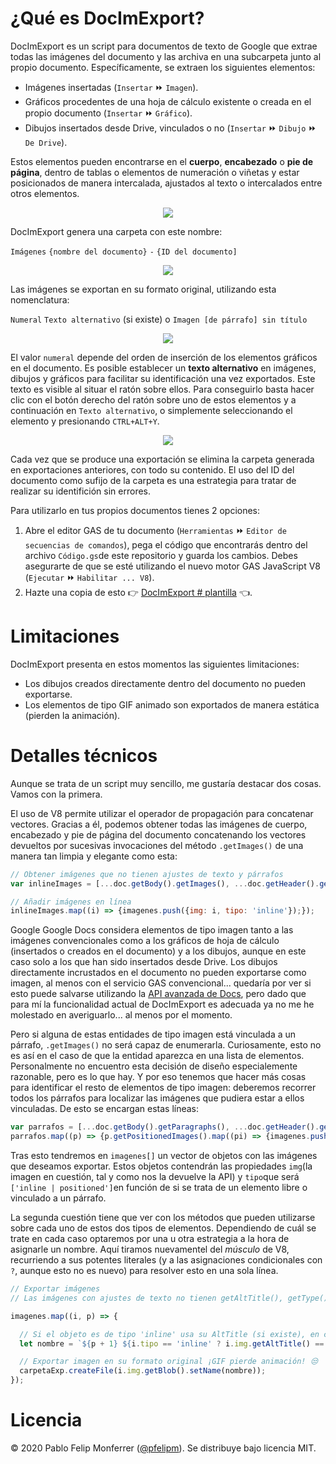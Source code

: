 # ¿Qué es DocImExport?
DocImExport es un script para documentos de texto de Google que extrae todas las imágenes del documento y las archiva en una subcarpeta junto al propio documento. Específicamente, se extraen los siguientes elementos:
- Imágenes insertadas (`Insertar` ⏩ `Imagen`).
- Gráficos procedentes de una hoja de cálculo existente o creada en el propio documento (`Insertar` ⏩ `Gráfico`).
- Dibujos insertados desde Drive, vinculados o no (`Insertar` ⏩ `Dibujo` ⏩ `De Drive`).

Estos elementos pueden encontrarse en el **cuerpo**, **encabezado** o **pie de página**, dentro de tablas o elementos de numeración o viñetas y estar posicionados de manera intercalada, ajustados al texto o intercalados entre otros elementos.

<p align="center"><img src="https://user-images.githubusercontent.com/12829262/75083257-24036600-5518-11ea-989e-9e77ab75fcb4.gif"</p>

DocImExport genera una carpeta con este nombre:

`Imágenes` `{nombre del documento}` `-` `{ID del documento]`

<p align="center"><img src="https://user-images.githubusercontent.com/12829262/75082309-3c24b680-5513-11ea-8f73-396b39d315c6.png"></p>

Las imágenes se exportan en su formato original, utilizando esta nomenclatura:

`Numeral` `Texto alternativo` (si existe) o `Imagen [de párrafo] sin título` 

<p align="center"><img src="https://user-images.githubusercontent.com/12829262/75082667-008aec00-5515-11ea-974a-775430328fdb.png"</p>

El valor `numeral` depende del orden de inserción de los elementos gráficos en el documento. Es posible establecer un **texto alternativo** en imágenes, dibujos y gráficos para facilitar su identificación una vez exportados. Este texto es visible al situar el ratón sobre ellos. Para conseguirlo basta hacer clic con el botón derecho del ratón sobre uno de estos elementos y a continuación en `Texto alternativo`,  o simplemente seleccionando el elemento y presionando `CTRL+ALT+Y`.

<p align="center"><img src="https://user-images.githubusercontent.com/12829262/75082576-92462980-5514-11ea-99a6-5341b03d92ac.gif"></p>

Cada vez que se produce una exportación se elimina la carpeta generada en exportaciones anteriores, con todo su contenido. El uso del ID del documento como sufijo de la carpeta es una estrategia para tratar de realizar su identifición sin errores.

Para utilizarlo en tus propios documentos tienes 2 opciones:

1. Abre el editor GAS de tu documento (`Herramientas` ⏩ `Editor de secuencias de comandos`), pega el código que encontrarás dentro del archivo `Código.gs`de este repositorio y guarda los cambios. Debes asegurarte de que se esté utilizando el nuevo motor GAS JavaScript V8 (`Ejecutar` ⏩ `Habilitar ... V8`).
2. Hazte una copia de esto :point_right: [DocImExport # plantilla](https://docs.google.com/document/d/1UXYbNEDxyAiqAQ8gFcUno-p53Rp2udo0_JCRsw-7_ro/template/preview) :point_left:.

# Limitaciones
DocImExport presenta en estos momentos las siguientes limitaciones:
- Los dibujos creados directamente dentro del documento no pueden exportarse.
- Los elementos de tipo GIF animado son exportados de manera estática (pierden la animación).

# Detalles técnicos

Aunque se trata de un script muy sencillo, me gustaría destacar dos cosas. Vamos con la primera.

El uso de V8 permite utilizar el operador de propagación para concatenar vectores. Gracias a él, podemos obtener todas las imágenes de cuerpo, encabezado y pie de página del documento concatenando los vectores devueltos por sucesivas invocaciones del método `.getImages()` de una manera tan limpia y elegante como esta:

```javascript
// Obtener imágenes que no tienen ajustes de texto y párrafos
var inlineImages = [...doc.getBody().getImages(), ...doc.getHeader().getImages(), ...doc.getFooter().getImages()];

// Añadir imágenes en línea
inlineImages.map((i) => {imagenes.push({img: i, tipo: 'inline'});});
```
Google Google Docs considera elementos de tipo imagen tanto a las imágenes convencionales como a los gráficos de hoja de cálculo (insertados o creados en el documento) y a los dibujos, aunque en este caso solo a los que han sido insertados desde Drive. Los dibujos directamente incrustados en el documento no pueden exportarse como imagen, al menos con el servicio GAS convencional... quedaría por ver si esto puede salvarse utilizando la [API avanzada de Docs](https://developers.google.com/docs/api), pero dado que para mí la funcionalidad actual de DocImExport es adecuada ya no me he molestado en averiguarlo... al menos por el momento.

Pero si alguna de estas entidades de tipo imagen está vinculada a un párrafo, `.getImages()` no será capaz de enumerarla. Curiosamente, esto no es así en el caso de que la entidad aparezca en una lista de elementos. Personalmente no encuentro esta decisión de diseño especialemente razonable, pero es lo que hay. Y por eso tenemos que hacer más cosas para identificar el resto de elementos de tipo imagen: deberemos recorrer todos los párrafos para localizar las imágenes que pudiera estar a ellos vinculadas. De esto se encargan estas líneas:

```javascript
var parrafos = [...doc.getBody().getParagraphs(), ...doc.getHeader().getParagraphs(), ...doc.getFooter().getParagraphs()];
parrafos.map((p) => {p.getPositionedImages().map((pi) => {imagenes.push({img: pi, tipo: 'positioned'});});});
```
Tras esto tendremos en `imagenes[]` un vector de objetos con las imágenes que deseamos exportar. Estos objetos contendrán las propiedades `img`(la imagen en cuestión, tal y como nos la devuelve la API) y `tipo`que será `['inline | positioned']`en función de si se trata de un elemento libre o vinculado a un párrafo.

La segunda cuestión tiene que ver con los métodos que pueden utilizarse sobre cada uno de estos dos tipos de elementos. Dependiendo de cuál se trate en cada caso optaremos por una u otra estrategia a la hora de asignarle un nombre. Aquí tiramos nuevamentel del *músculo* de V8, recurriendo a sus potentes literales (y a las asignaciones condicionales con `?`, aunque esto no es nuevo) para resolver esto en una sola línea.

```javascript
// Exportar imágenes
// Las imágenes con ajustes de texto no tienen getAltTitle(), getType(), getAttributes()... pero sí getId()

imagenes.map((i, p) => {

  // Si el objeto es de tipo 'inline' usa su AltTitle (si existe), en cualquier otro caso 'Imagen sin título'
  let nombre = `${p + 1} ${i.tipo == 'inline' ? i.img.getAltTitle() == null ? 'Imagen sin título' : i.img.getAltTitle() : 'Imagen de párrafo sin título'}`;

  // Exportar imagen en su formato original ¡GIF pierde animación! 😒
  carpetaExp.createFile(i.img.getBlob().setName(nombre));
});
```

# Licencia
© 2020 Pablo Felip Monferrer ([@pfelipm](https://twitter.com/pfelipm)). Se distribuye bajo licencia MIT.
